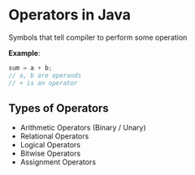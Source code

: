 # Operators in Java

Symbols that tell compiler to perform some operation


**Example**:
```java
sum = a + b;
// a, b are operands
// + is an operator
```

## Types of Operators

- Arithmetic Operators (Binary / Unary)
- Relational Operators
- Logical Operators
- Bitwise Operators
- Assignment Operators
